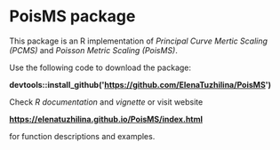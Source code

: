 # PoisMS package
This package is an R implementation of *Principal Curve Mertic Scaling (PCMS)* and *Poisson Metric Scaling (PoisMS)*. 

Use the following code to download the package:

**devtools::install_github('https://github.com/ElenaTuzhilina/PoisMS')**

Check *R documentation* and *vignette* or visit website 

**https://elenatuzhilina.github.io/PoisMS/index.html**

for function descriptions and examples.
